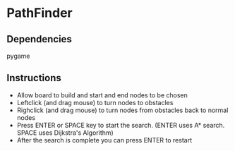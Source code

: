 # PathFinder
## Dependencies
pygame

## Instructions
- Allow board to build and start and end nodes to be chosen
- Leftclick (and drag mouse) to turn nodes to obstacles
- Righclick (and drag mouse) to turn nodes from obstacles back to normal nodes
- Press ENTER or SPACE key to start the search. (ENTER uses A* search. SPACE uses Dijkstra's Algorithm)
- After the search is complete you can press ENTER to restart
